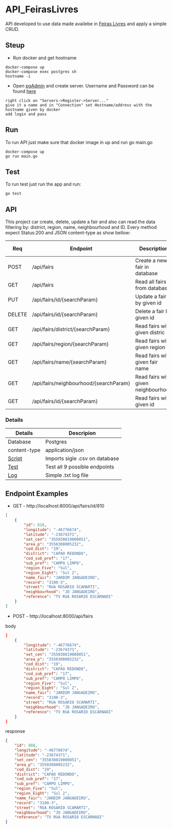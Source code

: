 # API_FeirasLivres
API developed to use data made availebe in [Feiras Livres](http://www.prefeitura.sp.gov.br/cidade/secretarias/upload/chamadas/feiras_livres_1429113213.zip) and apply a simple CRUD.

## Steup
- Run docker and get hostname
```
docker-compose up
docker-compose exec postgres sh
hostname -i
```
- Open [pgAdmin](http://localhost:54321) and create server. Username and Password can be found [here](https://github.com/Darklabel91/API_FeirasLivres/blob/main/docker-compose.yml)
```
right click on "Servers->Register->Server..."
give it a name and in "Connection" set Hostname/address with the hostname given by docker
add login and pass
```
## Run
To run API just make sure that docker image in up and run go main.go
```
docker-compose up
go run main.go
```
## Test
To run test just run the app and run:
```
go test
```

## API
This project car create, delete, update a fair and also can read the data filtering by: district, region, name, neighbourhood and ID.
Every method expect Status:200 and JSON content-type as show bellow:

 Req  | Endpoint | Description | Expected Return |
|--------|----------|-----------|---------|
|POST  | /api/fairs | Create a new fair in database | Status:200 - JSON |
|GET | /api/fairs | Read all fairs from database | Status:200 - JSON  | 
|PUT  | /api/fairs/id/{searchParam} | Update a fair by given id | Status:200 - JSON |
|DELETE |/api/fairs/id/{searchParam}  | Delete a fair by given id |Status: 200  |
|GET  | /api/fairs/district/{searchParam} | Read fairs with given distric | Status:200 - JSON  |
|GET  | /api/fairs/region/{searchParam} | Read fairs with given region | Status:200 - JSON  |
|GET  | /api/fairs/name/{searchParam} | Read fairs with given fair name | Status:200 - JSON  |
|GET  | /api/fairs/neighbourhood/{searchParam}  | Read fairs with given neighbourhood | Status:200 - JSON  |
|GET  | /api/fairs/id/{searchParam} | Read fairs with given id | Status:200 - JSON  |

### Details
 Details  | Descripion |
|--------|----------|
|Database | Postgres  |
|content-type | application/json  |
|[Script](https://github.com/Darklabel91/API_FeirasLivres/blob/main/database/migration.go) | Imports sigle .csv on database |
|[Test](https://github.com/Darklabel91/API_FeirasLivres/blob/main/main_test.go) | Test all 9 possible endpoints |
|[Log](https://github.com/Darklabel91/API_FeirasLivres/blob/main/logs.txt)  | Simple .txt log file  |

## Endpoint Examples
- GET - http://localhost:8000/api/fairs/id/810
```json
[
    {
        "id": 810,
        "longitude": "-46776674",
        "latitude": "-23674371",
        "set_cen": "355030819000051",
        "area_p": "3550308005232",
        "cod_dist": "19",
        "district": "CAPAO REDONDO",
        "cod_sub_pref": "17",
        "sub_pref": "CAMPO LIMPO",
        "region_Five": "Sul",
        "region_Eight": "Sul 2",
        "name_fair": "JARDIM JANGADEIRO",
        "record": "3100-3",
        "street": "RUA ROSARIO SCAMARTI",
        "neighbourhood": "JD JANGADEIRO",
        "reference": "TV RUA ROSARIO ESCARNADI"
    }
]
```

- POST - http://localhost:8000/api/fairs

body
```json
]
    {
        "longitude": "-46776674",
        "latitude": "-23674371",
        "set_cen": "355030819000051",
        "area_p": "3550308005232",
        "cod_dist": "19",
        "district": "CAPAO REDONDO",
        "cod_sub_pref": "17",
        "sub_pref": "CAMPO LIMPO",
        "region_Five": "Sul",
        "region_Eight": "Sul 2",
        "name_fair": "JARDIM JANGADEIRO",
        "record": "3100-3",
        "street": "RUA ROSARIO SCAMARTI",
        "neighbourhood": "JD JANGADEIRO",
        "reference": "TV RUA ROSARIO ESCARNADI"
    }
]
```
response
```json
{
    "id": 888,
    "longitude": "-46776674",
    "latitude": "-23674371",
    "set_cen": "355030819000051",
    "area_p": "3550308005232",
    "cod_dist": "19",
    "district": "CAPAO REDONDO",
    "cod_sub_pref": "17",
    "sub_pref": "CAMPO LIMPO",
    "region_Five": "Sul",
    "region_Eight": "Sul 2",
    "name_fair": "JARDIM JANGADEIRO",
    "record": "3100-3",
    "street": "RUA ROSARIO SCAMARTI",
    "neighbourhood": "JD JANGADEIRO",
    "reference": "TV RUA ROSARIO ESCARNADI"
}
```

